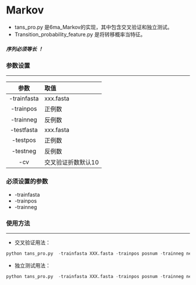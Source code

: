 # Markov

* tans_pro.py 是6ma_Markov的实现，其中包含交叉验证和独立测试。
* Transition_probability_feature.py 是将转移概率当特征。
##### 序列必须等长 ！
### 参数设置
*******************

|参数|取值|
|:-:|:-|  
|-trainfasta|xxx.fasta|    
-trainpos|    	正例数  
-trainneg|       	反例数  
-testfasta  | 	 xxx.fasta
-testpos   | 	正例数  
-testneg  |		反例数  
-cv   |		交叉验证折数默认10  
### 必须设置的参数
* -trainfasta
* -trainpos
* -trainneg
### 使用方法
*********************
* 交叉验证用法：
```py
python tans_pro.py  -trainfasta XXX.fasta -trainpos posnum -trainneg negnum -cv cv
```
* 独立测试用法：
```py
python tans_pro.py  -trainfasta XXX.fasta -trainpos posnum -trainneg negnum -testfasta XXX.fasta -testpos num -testneg num 
```
